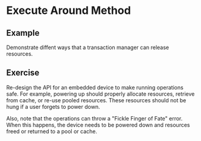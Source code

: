 # Execute Around Method 

## Example

Demonstrate diffent ways that a transaction manager can release resources.

## Exercise

Re-design the API for an embedded device to make running operations safe.  For example, powering up
should properly allocate resources, retrieve from cache, or re-use pooled resources.
These resources should not be hung if a user forgets to power down.

Also, note that the operations can throw a "Fickle Finger of Fate" error.  When this happens, the device
needs to be powered down and resources freed or returned to a pool or cache.


